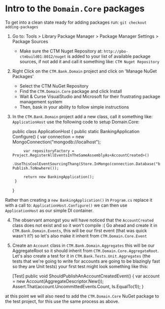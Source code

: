 # Intro to the `Domain.Core` packages

To get into a clean state ready for adding packages run: `git checkout adding-packages`

1. Go to: Tools > Library Package Manager > Package Manager Settings > Package Sources
	* Make sure the CTM Nuget Repository at: `http://pbo-ctmbuild01:8012/nuget` is added to your list of available package sources, if not add it and call it something like: `CTM Nuget Repository`
2. Right Click on the `CTM.Bank.Domain` project and click on 'Manage NuGet Packages'
	* Select the CTM NuGet Repository
	* Find the `CTM.Domain.Core` package and click Install
	* Wait & Curse VisualStudio and Microsoft for their frustrating package management system
	* Then, bask in your ability to follow simple instructions
3. In the `CTM.Bank.Domain` project add a new class, call it something like: `ApplicationHost` use the following code to setup Domain.Core:

	public class ApplicationHost
    {
        public static BankingApplication Configure()
        {
            var connection = new MongoConnection("mongodb://localhost");

            var repositoryFactory = Project.RegisterAllEventsInTheSameAssemblyAs<AccountCreated>()
                                           .UseThisCoolEventSourcingThang(Store.InMongo(connection.Database("bank_events")), Publish.ToNowhere());

            return new BankingApplication();
        } 
    }
	
Rather than creating a `new BankingApplication()` in `Program.cs` replace it with a call to: `ApplicationHost.Configure()` we can then use `ApplicationHost` as our simple DI container.

4. The observant amongst you will have noticed that the `AccountCreated` class does not exist and so it won't compile :(  Go ahead and create it in `CTM.Bank.Domain.Events`, this will 
be our first event (that was quick wasn't it?) so let's also make it inherit from `CTM.Domain.Core.Event`

5. Create an `Account` class in `CTM.Bank.Domain.Aggregates` this will be our AggregateRoot so it should inherit from `CTM.Domain.Core.AggregateRoot`. 
Let's also create a test for it in `CTM.Bank.Tests.Unit.Aggregates` (the tests that we're going to write for accounts are going to be blazingly fast so they are Unit tests)
your first test might look something like this: 

	[Test]
	public void ShouldPublishAnAccountCreatedEvent()
	{
		var account = new Account(AggregateDescriptor.New());
		Assert.That(account.UncommittedEvents.Count, Is.EqualTo(1));
	}
 
at this point we will also need to add the `CTM.Domain.Core` NuGet package to the test project, for this use the same process as above.
